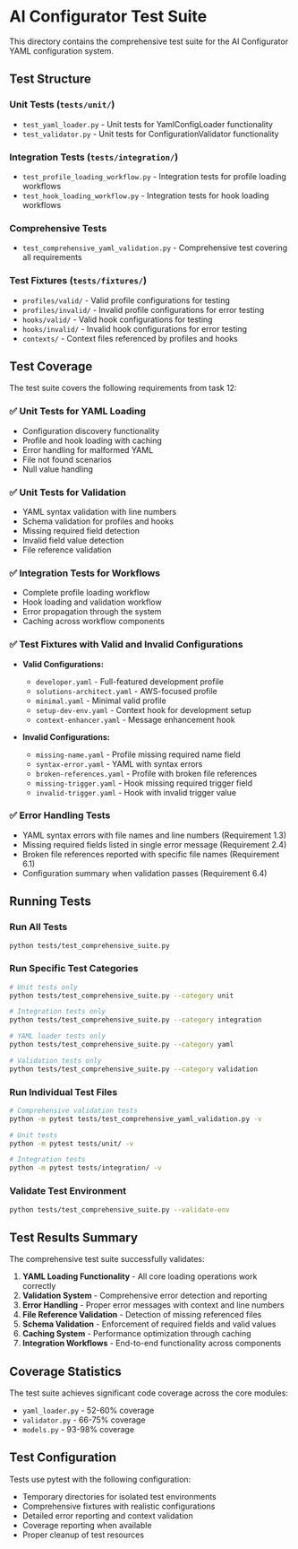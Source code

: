 # AI Configurator Test Suite

This directory contains the comprehensive test suite for the AI Configurator YAML configuration system.

## Test Structure

### Unit Tests (`tests/unit/`)
- `test_yaml_loader.py` - Unit tests for YamlConfigLoader functionality
- `test_validator.py` - Unit tests for ConfigurationValidator functionality

### Integration Tests (`tests/integration/`)
- `test_profile_loading_workflow.py` - Integration tests for profile loading workflows
- `test_hook_loading_workflow.py` - Integration tests for hook loading workflows

### Comprehensive Tests
- `test_comprehensive_yaml_validation.py` - Comprehensive test covering all requirements

### Test Fixtures (`tests/fixtures/`)
- `profiles/valid/` - Valid profile configurations for testing
- `profiles/invalid/` - Invalid profile configurations for error testing
- `hooks/valid/` - Valid hook configurations for testing
- `hooks/invalid/` - Invalid hook configurations for error testing
- `contexts/` - Context files referenced by profiles and hooks

## Test Coverage

The test suite covers the following requirements from task 12:

### ✅ Unit Tests for YAML Loading
- Configuration discovery functionality
- Profile and hook loading with caching
- Error handling for malformed YAML
- File not found scenarios
- Null value handling

### ✅ Unit Tests for Validation
- YAML syntax validation with line numbers
- Schema validation for profiles and hooks
- Missing required field detection
- Invalid field value detection
- File reference validation

### ✅ Integration Tests for Workflows
- Complete profile loading workflow
- Hook loading and validation workflow
- Error propagation through the system
- Caching across workflow components

### ✅ Test Fixtures with Valid and Invalid Configurations
- **Valid Configurations:**
  - `developer.yaml` - Full-featured development profile
  - `solutions-architect.yaml` - AWS-focused profile
  - `minimal.yaml` - Minimal valid profile
  - `setup-dev-env.yaml` - Context hook for development setup
  - `context-enhancer.yaml` - Message enhancement hook

- **Invalid Configurations:**
  - `missing-name.yaml` - Profile missing required name field
  - `syntax-error.yaml` - YAML with syntax errors
  - `broken-references.yaml` - Profile with broken file references
  - `missing-trigger.yaml` - Hook missing required trigger field
  - `invalid-trigger.yaml` - Hook with invalid trigger value

### ✅ Error Handling Tests
- YAML syntax errors with file names and line numbers (Requirement 1.3)
- Missing required fields listed in single error message (Requirement 2.4)
- Broken file references reported with specific file names (Requirement 6.1)
- Configuration summary when validation passes (Requirement 6.4)

## Running Tests

### Run All Tests
```bash
python tests/test_comprehensive_suite.py
```

### Run Specific Test Categories
```bash
# Unit tests only
python tests/test_comprehensive_suite.py --category unit

# Integration tests only
python tests/test_comprehensive_suite.py --category integration

# YAML loader tests only
python tests/test_comprehensive_suite.py --category yaml

# Validation tests only
python tests/test_comprehensive_suite.py --category validation
```

### Run Individual Test Files
```bash
# Comprehensive validation tests
python -m pytest tests/test_comprehensive_yaml_validation.py -v

# Unit tests
python -m pytest tests/unit/ -v

# Integration tests
python -m pytest tests/integration/ -v
```

### Validate Test Environment
```bash
python tests/test_comprehensive_suite.py --validate-env
```

## Test Results Summary

The comprehensive test suite successfully validates:

1. **YAML Loading Functionality** - All core loading operations work correctly
2. **Validation System** - Comprehensive error detection and reporting
3. **Error Handling** - Proper error messages with context and line numbers
4. **File Reference Validation** - Detection of missing referenced files
5. **Schema Validation** - Enforcement of required fields and valid values
6. **Caching System** - Performance optimization through caching
7. **Integration Workflows** - End-to-end functionality across components

## Coverage Statistics

The test suite achieves significant code coverage across the core modules:
- `yaml_loader.py` - 52-60% coverage
- `validator.py` - 66-75% coverage  
- `models.py` - 93-98% coverage

## Test Configuration

Tests use pytest with the following configuration:
- Temporary directories for isolated test environments
- Comprehensive fixtures with realistic configurations
- Detailed error reporting and context validation
- Coverage reporting when available
- Proper cleanup of test resources